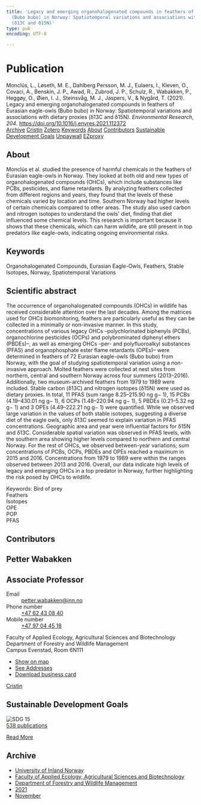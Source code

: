 ```yaml
---
title: 'Legacy and emerging organohalogenated compounds in feathers of Eurasian eagle-owls
  (Bubo bubo) in Norway: Spatiotemporal variations and associations with dietary proxies
  (δ13C and δ15N)'
type: pub
encoding: UTF-8

---
```

<h1>Publication</h1>
<article id="csl-bib-container-P759RR75" class="csl-bib-container">
  <div class="csl-bib-body"> <div class="csl-entry">Monclús, L., Løseth, M. E., Dahlberg Persson, M. J., Eulaers, I., Kleven, O., Covaci, A., Benskin, J. P., Awad, R., Zubrod, J. P., Schulz, R., Wabakken, P., Heggøy, O., Øien, I. J., Steinsvåg, M. J., Jaspers, V., &#38; Nygård, T. (2021). Legacy and emerging organohalogenated compounds in feathers of Eurasian eagle-owls (Bubo bubo) in Norway: Spatiotemporal variations and associations with dietary proxies (δ13C and δ15N). <i>Environmental Research</i>, <i>204</i>. <a href="https://doi.org/10.1016/j.envres.2021.112372">https://doi.org/10.1016/j.envres.2021.112372</a></div> </div>
  <div class="csl-bib-buttons">
    <a href="#taxonomy-article-P759RR75" alt="archive" class="csl-bib-button">Archive</a>
    <a href="https://app.cristin.no/results/show.jsf?id=1957353" alt="Cristin" class="csl-bib-button">Cristin</a>
    <a href="http://zotero.org/groups/5881554/items/P759RR75" alt="Zotero" class="csl-bib-button">Zotero</a>
    <a href="#keywords-article-P759RR75" alt="keywords" class="csl-bib-button">Keywords</a>
    <a href="#about-article-P759RR75" alt="about_pub" class="csl-bib-button">About</a>
    <a href="#contributors-article-P759RR75" alt="contributors" class="csl-bib-button">Contributors</a>
    <a href="#sdg-article-P759RR75" alt="sdg" class="csl-bib-button">Sustainable Development Goals</a>
    <a href="https://doi.org/10.1016/j.envres.2021.112372" alt="Unpaywall" class="csl-bib-button">Unpaywall</a>
    <a href="https://doi.org/10.1016/j.envres.2021.112372" alt="EZproxy" class="csl-bib-button">EZproxy</a>
  </div>
  <div id="csl-bib-meta-container-P759RR75"></div>
</article>
<div id="csl-bib-meta-P759RR75" class="csl-bib-meta">
  <article id="about-article-P759RR75" class="about_pub-article">
    <h1>About</h1>
    Monclús et al. studied the presence of harmful chemicals in the feathers of Eurasian eagle-owls in Norway. They looked at both old and new types of organohalogenated compounds (OHCs), which include substances like PCBs, pesticides, and flame retardants. By analyzing feathers collected from different regions and years, they found that the levels of these chemicals varied by location and time. Southern Norway had higher levels of certain chemicals compared to other areas. The study also used carbon and nitrogen isotopes to understand the owls' diet, finding that diet influenced some chemical levels. This research is important because it shows that these chemicals, which can harm wildlife, are still present in top predators like eagle-owls, indicating ongoing environmental risks.
  </article>
  <article id="keywords-article-P759RR75" class="keywords-article">
    <h1>Keywords</h1>
    Organohalogenated Compounds, Eurasian Eagle-Owls, Feathers, Stable Isotopes, Norway, Spatiotemporal Variations
  </article>
  <article id="abstract-article-P759RR75" class="abstract-article">
    <h1>Scientific abstract</h1>
    The occurrence of organohalogenated compounds (OHCs) in wildlife has received considerable attention over the  
last decades. Among the matrices used for OHCs biomonitoring, feathers are particularly useful as they can be  
collected in a minimally or non-invasive manner. In this study, concentrations of various legacy OHCs  
–polychlorinated biphenyls (PCBs), organochlorine pesticides (OCPs) and polybrominated diphenyl ethers  
(PBDEs)–, as well as emerging OHCs –per- and polyfluoroalkyl substances (PFAS) and organophosphate ester  
flame retardants (OPEs)– were determined in feathers of 72 Eurasian eagle-owls (Bubo bubo) from Norway, with  
the goal of studying spatiotemporal variation using a non-invasive approach. Molted feathers were collected at  
nest sites from northern, central and southern Norway across four summers (2013–2016). Additionally, two  
museum-archived feathers from 1979 to 1989 were included. Stable carbon (δ13C) and nitrogen isotopes (δ15N)  
were used as dietary proxies. In total, 11 PFAS (sum range 8.25–215.90 ng g− 1), 15 PCBs (4.19–430.01 ng g− 1), 6  
OCPs (1.48–220.94 ng g− 1), 5 PBDEs (0.21–5.32 ng g− 1) and 3 OPEs (4.49–222.21 ng g− 1) were quantified.  
While we observed large variation in the values of both stable isotopes, suggesting a diverse diet of the eagle owls,  
only δ13C seemed to explain variation in PFAS concentrations. Geographic area and year were influential factors for  
δ15N and δ13C. Considerable spatial variation was observed in PFAS levels, with the southern  
area showing higher levels compared to northern and central Norway. For the rest of OHCs, we observed  
between-year variations; sum concentrations of PCBs, OCPs, PBDEs and OPEs reached a maximum in 2015 and  
2016. Concentrations from 1979 to 1989 were within the ranges observed between 2013 and 2016. Overall, our  
data indicate high levels of legacy and emerging OHCs in a top predator in Norway, further highlighting the risk  
posed by OHCs to wildlife. 
 
Keywords: 
Bird of prey  
Feathers  
Isotopes  
OPE  
POP  
PFAS
  </article>
  <article id="contributors-article-P759RR75" class="contributors-article">
    <h1>Contributors</h1>
    <div class="personas"> <div class="vrtx-hinn-person-card"> <div class="photo"> <i class="lar la-user-circle missing-person"></i> </div> <div class="info"> <hgroup><h1>Petter Wabakken</h1> <h2>Associate Professor</h2> </hgroup><dl> <dt>Email</dt> <dd> <a href="mailto:petter.wabakken@inn.no">petter.wabakken@inn.no</a> </dd> <dt>Phone number</dt> <dd><a href="tel:+4762430840"> +47 62 43 08 40 </a></dd> <dt>Mobile number</dt> <dd><a href="tel:+4797044518"> +47 97 04 45 18 </a></dd> </dl> <p> Faculty of Applied Ecology, Agricultural Sciences and Biotechnology<br> Department of Forestry and Wildlife Management<br> Campus Evenstad, Room 6N111 </p> <ul class="vrtx-hinn-links"> <li><a href="https://www.google.com/maps?q=61.42516,11.07813">Show on map</a></li> <li><a href="https://www.inn.no/english/find-an-employee/petter-wabakken.html#vrtx-hinn-addresses">See Addresses</a></li> <li><a href="https://www.inn.no/english/find-an-employee/petter-wabakken.html?vrtx=vcf">Download business card</a></li> </ul> </div> </div> <a href="https://app.cristin.no/persons/show.jsf?id=328337" alt="Cristin URL" class="personas-cristin">Cristin</a> </div>
  </article>
  <article id="sdg-article-P759RR75" class="sdg-article">
    <h1>Sustainable Development Goals</h1>
    <div class="sdg-container"><div id="sdg15" class="sdg">
        <img src="{{< params subfolder >}}images/sdg/sdg15_en.png" class="image" alt="SDG 15">
        <div class="sdg-overlay">
          <a href="{{< params subfolder >}}en/archive/?sdg=15#archive" class="sdg-publication-count"><span>538</span> publications</a>
          <p><a href="https://sdgs.un.org/goals/goal15" class="sdg-read-more">Read More</a></p>
        </div>
      </div></div>
  </article>
  <article id="taxonomy-article-P759RR75" class="taxonomy-article">
    <h1>Archive</h1>
    <ul>
      <li><a href="{{< params subfolder >}}en/archive/?key=3DCRN523">University of Inland Norway</a></li>
      <li><a href="{{< params subfolder >}}en/archive/?key=T77LXH6D">Faculty of Applied Ecology, Agricultural Sciences and Biotechnology</a></li>
      <li><a href="{{< params subfolder >}}en/archive/?key=7TRARPE3">Department of Forestry and Wildlife Management</a></li>
      <li><a href="{{< params subfolder >}}en/archive/?key=5LT6Q2XL">2021</a></li>
      <li><a href="{{< params subfolder >}}en/archive/?key=XJI2FSP6">November</a></li>
    </ul>
  </article>
</div>

